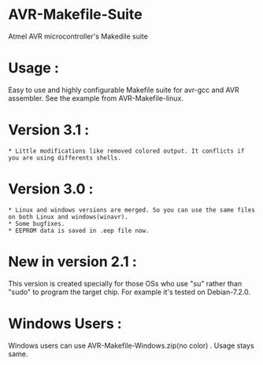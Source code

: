 AVR-Makefile-Suite
==================

Atmel AVR microcontroller's Makedile suite


Usage :
=======

Easy to use and highly configurable Makefile suite
for avr-gcc and AVR assembler. See the example from AVR-Makefile-linux.

Version 3.1 :
=============
	* Little modifications like removed colored output. It conflicts if you are using differents shells.

Version 3.0 :
=============

	* Linux and windows versions are merged. So you can use the same files on both Linux and windows(winavr).
	* Some bugfixes.
	* EEPROM data is saved in .eep file now.


New in version 2.1 :
====================

This version is created specially for those OSs who use "su" rather than "sudo"
to program the target chip. For example it's tested on Debian-7.2.0. 


Windows Users : 
===============

Windows users can use AVR-Makefile-Windows.zip(no color) . Usage stays same. 

